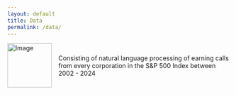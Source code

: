 ```yaml
---
layout: default
title: Data
permalink: /data/
---
```


<div style="display: flex; align-items: center;">
  <img src="https://juliocedillo.github.io/neweconomy/assets/images/jackson.png" alt="Image" width="100" style="margin-right: 15px;">
  <p>Consisting of natural language processing of earning calls from every corporation in the S&P 500 Index between 2002 - 2024</p>
</div>
